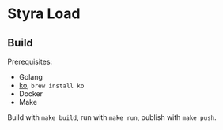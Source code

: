 # Styra Load

## Build

Prerequisites:

- Golang
- [ko](https://github.com/ko-build/ko), `brew install ko`
- Docker
- Make

Build with `make build`, run with `make run`, publish with `make push`.